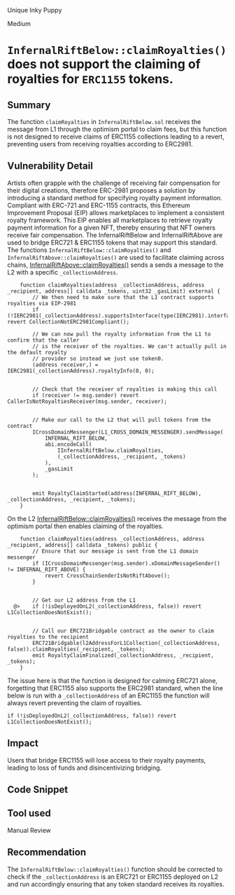Unique Inky Puppy

Medium

# `InfernalRiftBelow::claimRoyalties()` does not support the claiming of royalties for `ERC1155` tokens.

## Summary
The function `claimRoyalties` in `InfernalRiftBelow.sol` receives the message from L1 through the optimism portal to claim fees, but this function is not designed to receive claims of ERC1155 collections leading to a revert, preventing users from receiving royalties according to ERC2981.


## Vulnerability Detail
Artists often grapple with the challenge of receiving fair compensation for their digital creations, therefore ERC-2981 proposes a solution by introducing a standard method for specifying royalty payment information. Compliant with ERC-721 and ERC-1155 contracts, this Ethereum Improvement Proposal (EIP) allows marketplaces to implement a consistent royalty framework. This EIP enables all marketplaces to retrieve royalty payment information for a given NFT, thereby ensuring that NFT owners receive fair compensation.
The InfernalRiftBelow and InfernalRiftAbove are used to bridge ERC721 & ERC1155 tokens that may support this standard. 
The functions `InfernalRiftBelow::claimRoyalties()` and `InfernalRiftAbove::claimRoyalties()` are used to facilitate claiming across chains,
[InfernalRiftAbove::claimRoyalties()](https://github.com/sherlock-audit/2024-08-flayer/blob/main/moongate/src/InfernalRiftAbove.sol#L251-L274) sends a sends a message to the L2 with a specific `_collectionAddress`. 
```solidity
    function claimRoyalties(address _collectionAddress, address _recipient, address[] calldata _tokens, uint32 _gasLimit) external {
        // We then need to make sure that the L1 contract supports royalties via EIP-2981
        if (!IERC2981(_collectionAddress).supportsInterface(type(IERC2981).interfaceId)) revert CollectionNotERC2981Compliant();
        
        // We can now pull the royalty information from the L1 to confirm that the caller
        // is the receiver of the royalties. We can't actually pull in the default royalty
        // provider so instead we just use token0.
        (address receiver,) = IERC2981(_collectionAddress).royaltyInfo(0, 0);


        // Check that the receiver of royalties is making this call
        if (receiver != msg.sender) revert CallerIsNotRoyaltiesReceiver(msg.sender, receiver);


        // Make our call to the L2 that will pull tokens from the contract
        ICrossDomainMessenger(L1_CROSS_DOMAIN_MESSENGER).sendMessage(
            INFERNAL_RIFT_BELOW,
            abi.encodeCall(
                IInfernalRiftBelow.claimRoyalties,
                (_collectionAddress, _recipient, _tokens)
            ),
            _gasLimit
        );


        emit RoyaltyClaimStarted(address(INFERNAL_RIFT_BELOW), _collectionAddress, _recipient, _tokens);
    }
```


On the L2 [InfernalRiftBelow::claimRoyalties()](https://github.com/sherlock-audit/2024-08-flayer/blob/main/moongate/src/InfernalRiftBelow.sol#L220-L232) receives the message from the optimism portal then enables claiming of the royalties.
```solidity
    function claimRoyalties(address _collectionAddress, address _recipient, address[] calldata _tokens) public {
        // Ensure that our message is sent from the L1 domain messenger
        if (ICrossDomainMessenger(msg.sender).xDomainMessageSender() != INFERNAL_RIFT_ABOVE) {
            revert CrossChainSenderIsNotRiftAbove();
        }


        // Get our L2 address from the L1
  @>    if (!isDeployedOnL2(_collectionAddress, false)) revert L1CollectionDoesNotExist();


        // Call our ERC721Bridgable contract as the owner to claim royalties to the recipient
        ERC721Bridgable(l2AddressForL1Collection(_collectionAddress, false)).claimRoyalties(_recipient, _tokens);
        emit RoyaltyClaimFinalized(_collectionAddress, _recipient, _tokens);
    }
```
The issue here is that the function is designed for calming ERC721 alone, forgetting that ERC1155 also supports the ERC2981 standard,
when the line below is run with a `_collectionAddress` of an ERC1155 the function will always revert preventing the claim of royalties.
```solidity
if (!isDeployedOnL2(_collectionAddress, false)) revert L1CollectionDoesNotExist();
```


## Impact
Users that bridge ERC1155 will lose access to their royalty payments, leading to loss of funds and disincentivizing bridging.


## Code Snippet

## Tool used
Manual Review

## Recommendation
The `InfernalRiftBelow::claimRoyalties()` function should be corrected to check if the `_collectionAddress` is an ERC721 or ERC1155 deployed on L2 and run accordingly ensuring that any token standard receives its royalties.